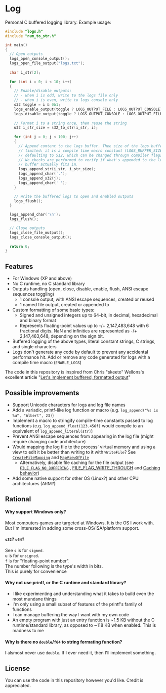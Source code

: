 # Log
Personal C buffered logging library.
Example usage:
```C
#include "logs.h"
#include "num_to_str.h"

int main()
{
  // Open outputs
  logs_open_console_output();
  logs_open_file_output("logs.txt");
  
  char i_str[2];
  
  for (int i = 0; i < 10; i++)
  {
    // Enable/disable outputs:
    // - when i is odd, write to the logs file only
    // - when i is even, write to logs console only
    s32 toggle = i & 0b1;
    logs_enable_output(toggle ? LOGS_OUTPUT_FILE : LOGS_OUTPUT_CONSOLE);
    logs_disable_output(toggle ? LOGS_OUTPUT_CONSOLE : LOGS_OUTPUT_FILE);
    
    // Format i to a string once, then reuse the string
    u32 i_str_size = s32_to_str(i_str, i);
    
    for (int j = 0; j < 100; j++)
    {
      // Append content to the logs buffer. Thee size of the logs buffer is
      // limited: it is a compile time macro constant (LOGS_BUFFER_SIZE)
      // defaulting to 512, which can be changed througn compiler flags.
      // No checks are performed to verify if what's appended to the logs
      // buffer actually fits in.
      logs_append_str(i_str, i_str_size);
      logs_append_char('.');
      logs_append_s32(j);
      logs_append_char(' ');
    }

    // Write the buffered logs to open and enabled outputs
    logs_flush();
  }

  logs_append_char('\n');
  logs_flush();

  // Close outputs
  logs_close_file_output();
  logs_close_console_output();
  
  return 0;
}
```

## Features
- For Windows (XP and above)
- No C runtime, no C standard library
- Outputs handling (open, close, disable, enable, flush, ANSI escape sequences toggling)
  - 1 console output, with ANSI escape sequences, created or reused
  - 1 named file output, created or appended to
- Custom formatting of some basic types:
  - Signed and unsigned integers up to 64-bit, in decimal, hexadecimal and binary format
  - Represents floating-point values up to -/+ 2,147,483,648 with 6 fractional digits.
    NaN and infinities are represented as -/+ 2,147,483,648, depending on the sign bit.
- Buffered logging of the above types, literal constant strings, C strings, and single characters
- Logs don't generate any code by default to prevent any accidental performance hit. Add or remove
  any code generated for logs with a compile time macro (`ENABLE_LOGS`)

The code in this repository is inspired from Chris "skeeto" Wellons's excellent article
"[Let's implement buffered, formatted output](https://nullprogram.com/blog/2023/02/13/)"


## Possible improvements
- Support Unicode characters for logs and log file names
- Add a variadic, printf-like log function or macro (e.g. `log_append("%s is %u", "Albert", 23)`)
- Implement a macro to stringify compile-time constants passed to log functions
  (e.g. `log_append_float(123.456f)` would compile to an equivalent of `log_append_literal(str)`)
- Prevent ANSI escape sequences from appearing in the log file (might require changing code architecture)
- Would mapping the log file to the process' virtual memory and using a view to edit it be better
  than writing to it with `WriteFile`? See [`CreateFileMapping`](https://learn.microsoft.com/en-us/windows/win32/api/winbase/nf-winbase-createfilemappinga) and
  [`MapViewOfFile`](https://learn.microsoft.com/en-us/windows/win32/api/memoryapi/nf-memoryapi-mapviewoffile)
  - Alternatively, disable file caching for the file output (see
  [`FILE_FLAG_NO_BUFFERING`](https://learn.microsoft.com/en-us/windows/win32/api/fileapi/nf-fileapi-createfilea#FILE_FLAG_NO_BUFFERING)
  ,
  [FILE_FLAG_WRITE_THROUGH](`https://learn.microsoft.com/en-us/windows/win32/api/fileapi/nf-fileapi-createfilea#FILE_FLAG_WRITE_THROUGH`)
  and
  [Caching behavior](https://learn.microsoft.com/en-us/windows/win32/api/fileapi/nf-fileapi-createfilea#caching-behavior))
- Add some native support for other OS (Linux?) and other CPU architectures (ARM?)


## Rational
#### Why support Windows only?
Most computers games are targeted at Windows. It is the OS I work with.  
But I'm interested in adding some cross-OS/ISA/platform support.

#### `s32`? `u64`?
See [](types.h)
`s` is for `signed`.  
`u` is for `unsigned`.  
`f` is for "floating-point number".  
The number following is the type's width in bits.  
This is purely for convenience

#### Why not use printf, or the C runtime and standard library?
- I like experimenting and understanding what it takes to build even the most mundane things
- I'm only using a small subset of features of the printf's family of functions
- I can manage buffering the way I want with my own code
- An empty program with just an entry function is ~1.5 KB without the C runtime/standard library, as
  opposed to ~118 KB when enabled. This is madness to me

#### Why is there no `double`/`f64` to string formating function?
I alsmost never use `double`. If I ever need it, then I'll implement something.

## License
You can use the code in this repository however you'd like. Credit is appreciated. 
